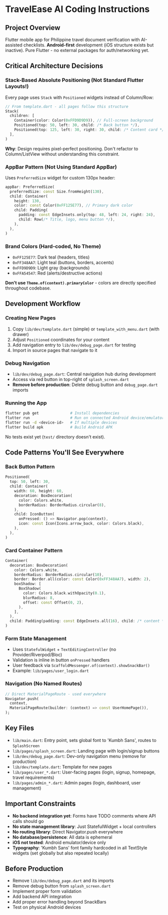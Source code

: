 # TravelEase AI Coding Instructions

## Project Overview
Flutter mobile app for Philippine travel document verification with AI-assisted checklists. **Android-first** development (iOS structure exists but inactive). Pure Flutter - no external packages for auth/networking yet.

## Critical Architecture Decisions

### Stack-Based Absolute Positioning (Not Standard Flutter Layouts!)
Every page uses `Stack` with `Positioned` widgets instead of Column/Row:
```dart
// From template.dart - all pages follow this structure
Stack(
  children: [
    Container(color: Color(0xFFD9D9D9)), // Full-screen background
    Positioned(top: 50, left: 30, child: /* Back button */),
    Positioned(top: 125, left: 30, right: 30, child: /* Content card */),
  ],
)
```
**Why**: Design requires pixel-perfect positioning. Don't refactor to Column/ListView without understanding this constraint.

### AppBar Pattern (Not Using Standard AppBar)
Uses `PreferredSize` widget for custom 130px header:
```dart
appBar: PreferredSize(
  preferredSize: const Size.fromHeight(130),
  child: Container(
    height: 130,
    color: const Color(0xFF125E77), // Primary dark color
    child: Padding(
      padding: const EdgeInsets.only(top: 48, left: 24, right: 24),
      child: Row(/* Title, logo, menu button */),
    ),
  ),
)
```

### Brand Colors (Hard-coded, No Theme)
- `0xFF125E77`: Dark teal (headers, titles)  
- `0xFF348AA7`: Light teal (buttons, borders, accents)  
- `0xFFD9D9D9`: Light gray (backgrounds)  
- `0xFFA54547`: Red (alerts/destructive actions)

**Don't use `Theme.of(context).primaryColor`** - colors are directly specified throughout codebase.

## Development Workflow

### Creating New Pages
1. Copy `lib/dev/template.dart` (simple) or `template_with_menu.dart` (with drawer)
2. Adjust `Positioned` coordinates for your content
3. Add navigation entry to `lib/dev/debug_page.dart` for testing
4. Import in source pages that navigate to it

### Debug Navigation
- `lib/dev/debug_page.dart`: Central navigation hub during development
- Access via red button in top-right of `splash_screen.dart`
- **Remove before production**: Delete debug button and `debug_page.dart` imports

### Running the App
```bash
flutter pub get              # Install dependencies
flutter run                  # Run on connected Android device/emulator
flutter run -d <device-id>   # If multiple devices
flutter build apk            # Build Android APK
```

No tests exist yet (`test/` directory doesn't exist).

## Code Patterns You'll See Everywhere

### Back Button Pattern
```dart
Positioned(
  top: 50, left: 30,
  child: Container(
    width: 60, height: 60,
    decoration: BoxDecoration(
      color: Colors.white,
      borderRadius: BorderRadius.circular(8),
    ),
    child: IconButton(
      onPressed: () => Navigator.pop(context),
      icon: const Icon(Icons.arrow_back, color: Colors.black),
    ),
  ),
)
```

### Card Container Pattern
```dart
Container(
  decoration: BoxDecoration(
    color: Colors.white,
    borderRadius: BorderRadius.circular(10),
    border: Border.all(color: const Color(0xFF348AA7), width: 2),
    boxShadow: [
      BoxShadow(
        color: Colors.black.withOpacity(0.1),
        blurRadius: 8,
        offset: const Offset(0, 2),
      ),
    ],
  ),
  child: Padding(padding: const EdgeInsets.all(16), child: /* content */),
)
```

### Form State Management
- Uses `StatefulWidget` + `TextEditingController` (no Provider/Riverpod/Bloc)
- Validation is inline in button `onPressed` handlers
- User feedback via `ScaffoldMessenger.of(context).showSnackBar()`
- Example: `lib/pages/user_login.dart`

### Navigation (No Named Routes)
```dart
// Direct MaterialPageRoute - used everywhere
Navigator.push(
  context,
  MaterialPageRoute(builder: (context) => const UserHomePage()),
);
```

## Key Files
- `lib/main.dart`: Entry point, sets global font to 'Kumbh Sans', routes to `SplashScreen`
- `lib/pages/splash_screen.dart`: Landing page with login/signup buttons
- `lib/dev/debug_page.dart`: Dev-only navigation menu (remove for production)
- `lib/dev/template.dart`: Template for new pages
- `lib/pages/user_*.dart`: User-facing pages (login, signup, homepage, travel requirements)
- `lib/pages/admin_*.dart`: Admin pages (login, dashboard, user management)

## Important Constraints
- **No backend integration yet**: Forms have TODO comments where API calls should go
- **No state management library**: Just StatefulWidget + local controllers
- **No routing library**: Direct Navigator.push everywhere
- **No database/persistence**: All data is ephemeral
- **iOS not tested**: Android emulator/device only
- **Typography**: 'Kumbh Sans' font family hardcoded in all TextStyle widgets (set globally but also repeated locally)

## Before Production
- Remove `lib/dev/debug_page.dart` and its imports
- Remove debug button from `splash_screen.dart`
- Implement proper form validation
- Add backend API integration
- Add proper error handling beyond SnackBars
- Test on physical Android devices